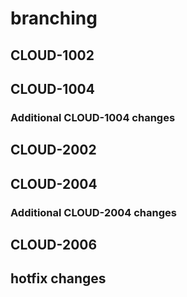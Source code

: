 # branching

## CLOUD-1002

## CLOUD-1004

### Additional CLOUD-1004 changes

## CLOUD-2002

## CLOUD-2004

### Additional CLOUD-2004 changes

## CLOUD-2006

## hotfix changes
